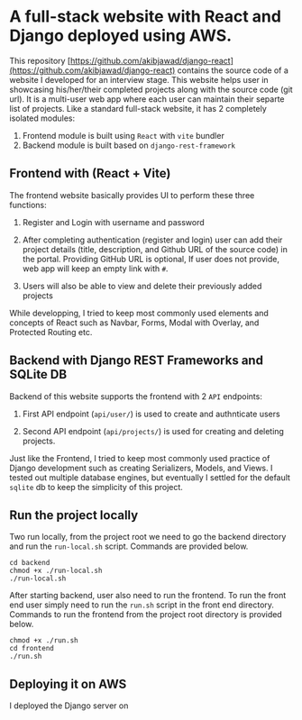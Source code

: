 # A full-stack website with React and Django deployed using AWS.

This repository [https://github.com/akibjawad/django-react](https://github.com/akibjawad/django-react) contains the source code of a website I developed for an interview stage. This website helps user in showcasing his/her/their completed projects along with the source code (git url). It is a multi-user web app where each user can maintain their separte list of projects. Like a standard full-stack website, it has 2 completely isolated modules:
1. Frontend module is built using `React` with `vite` bundler
2. Backend module is built based on `django-rest-framework`

## Frontend with (React + Vite)
The frontend website basically provides UI to perform these three functions:
1. Register and Login with username and password

2. After completing authentication (register and login) user can add their project details (title, description, and Github URL of the source code) in the portal. Providing GitHub URL is optional, If user does not provide, web app will keep an empty link with `#`.

3. Users will also be able to view and delete their previously added projects

While developping, I tried to keep most commonly used elements and concepts of React such as Navbar, Forms, Modal with Overlay, and Protected Routing etc.

## Backend with Django REST Frameworks and SQLite DB
Backend of this website supports the frontend with 2 `API` endpoints:
1. First API endpoint (`api/user/`) is used to create and authnticate users

2. Second API endpoint (`api/projects/`) is used for creating and deleting projects.

Just like the Frontend, I tried to keep most commonly used practice of Django development such as creating Serializers, Models, and Views.
I tested out multiple database engines, but eventually I settled for the default `sqlite` db to keep the simplicity of this project.

## Run the project locally

Two run locally, from the project root we need to go the backend directory and run the `run-local.sh` script. Commands are provided below.

```
cd backend
chmod +x ./run-local.sh
./run-local.sh
```

After starting backend, user also need to run the frontend. To run the front end user simply need to run the `run.sh` script in the front end directory.
Commands to run the frontend from the project root directory is provided below.

```
chmod +x ./run.sh
cd frontend
./run.sh
```

## Deploying it on AWS
I deployed the Django server on 






